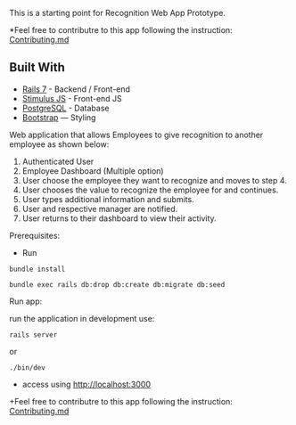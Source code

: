 This is a starting point for Recognition Web App Prototype.

*Feel free to contributre to this app following the instruction:
[Contributing.md](https://github.com/favio102/globalcompany/blob/master/CONTRIBUTING.md)

## Built With
- [Rails 7](https://guides.rubyonrails.org/) - Backend / Front-end
- [Stimulus JS](https://stimulus.hotwired.dev/) - Front-end JS
- [PostgreSQL](https://www.postgresql.org/) - Database
- [Bootstrap](https://getbootstrap.com/) — Styling

Web application that allows Employees to give recognition to another employee as shown below:

1. Authenticated User
2. Employee Dashboard (Multiple option)
3. User choose the employee they want to recognize and moves to step 4.
4. User chooses the value to recognize the employee for and continues.
5. User types additional information and submits.
6. User and respective manager are notified.
7. User returns to their dashboard to view their activity.

Prerequisites:
- Run
```
bundle install
```
```
bundle exec rails db:drop db:create db:migrate db:seed
```

Run app:

run the application in development use:

```
rails server
```
 or
```
./bin/dev
```
- access using [http://localhost:3000](http://localhost:3000)

+Feel free to contributre to this app following the instruction:
[Contributing.md](https://github.com/favio102/globalcompany/blob/master/CONTRIBUTING.md)
